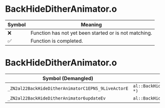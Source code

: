 # BackHideDitherAnimator.o
| Symbol | Meaning 
| ------------- | ------------- 
| :x: | Function has not yet been started or is not matching. 
| :white_check_mark: | Function is completed. 


# BackHideDitherAnimator.o
| Symbol (Demangled) | Symbol (Mangled) | Decompiled? |
| ------------- |  ------------- | ------------- |
| `_ZN2al22BackHideDitherAnimatorC1EPNS_9LiveActorE` | `al::BackHideDitherAnimator::BackHideDitherAnimator(al::LiveActor *)` | :white_check_mark: |
| `_ZN2al22BackHideDitherAnimator6updateEv` | `al::BackHideDitherAnimator::update(void)` | :white_check_mark: |
